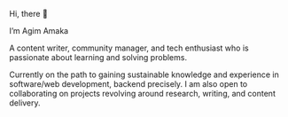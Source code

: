 Hi, there 👋

I’m Agim Amaka

A content writer, community manager, and tech enthusiast who is passionate about learning and solving problems. 

Currently on the path to gaining sustainable knowledge and experience in software/web development, backend precisely. I am also open to collaborating on projects revolving around research, writing, and content delivery.
<!---
AgimAmaka-alt/AgimAmaka-alt is a ✨ special ✨ repository because its `README.md` (this file) appears on your GitHub profile.
You can click the Preview link to take a look at your changes.
--->
